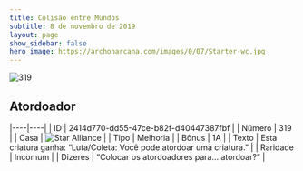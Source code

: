 ```yaml
---
title: Colisão entre Mundos
subtitle: 8 de novembro de 2019
layout: page
show_sidebar: false
hero_image: https://archonarcana.com/images/0/07/Starter-wc.jpg
---
```


![319](https://cdn.keyforgegame.com/media/card_front/pt/452_319_3MPXW4G7WG54_pt.png)

## Atordoador

|----|----|
| ID | 2414d770-dd55-47ce-b82f-d40447387fbf |
| Número | 319 |
| Casa | ![Star Alliance](https://archonarcana.com/images/thumb/7/7d/Star_Alliance.png/22px-Star_Alliance.png "Aliança Estelar") |
| Tipo | Melhoria |
| Bônus | 1A |
| Texto | Esta criatura ganha: “Luta/Coleta: Você pode atordoar uma criatura.” |
| Raridade | Incomum |
| Dizeres | “Colocar os atordoadores para… atordoar?” |
